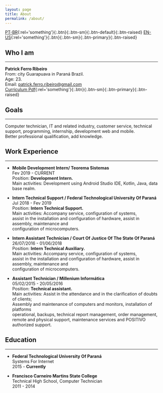 ```yaml
---
layout: page
title: About
permalink: /about/
---
```


[PT-BR](https://riberman.github.io/sobre/){:rel='something'}{:.btn}{:.btn-sm}{:.btn-default}{:.btn-raised}  [EN-US](https://riberman.github.io/about/){:rel='something'}{:.btn}{:.btn-sm}{:.btn-primary}{:.btn-raised}    
## Who I am  
___
**Patrick Ferro Ribeiro**  
From: city Guarapuava in Paraná Brazil.  
Age: 23.  
Email: patrick.ferro.ribeiro@gmail.com  
[Curriculum Pdf](https://raw.githubusercontent.com/riberman/riberman.github.io/master/files/patrick_ferro_ribeiro.pdf){:rel='something'}{:.btn}{:.btn-sm}{:.btn-primary}{:.btn-raised}  
## Goals  
___
Computer technician, IT and related industry, customer service, technical support, programming, internship, development web and mobile.  
Better professional qualification, add knowledge.  

## Work Experience  
___
 - **Mobile Development Intern/ Teorema Sistemas**  
Fev 2019 - CURRENT  
Position: **Development Intern.**  
Main activities: Development using Android Studio IDE, Kotlin, Java, data base realm.  

 - **Intern Technical Support / Federal Technological University Of Paraná**  
Jul 2018 - Fev 2019  
Position: **Intern Technical Support.**  
Main activities: Accompany service, configuration of systems,  
assist in the installation and configuration of hardware, assist in assembly, maintenance and  
configuration of microcomputers.  

 - **Intern Assistant Technician / Court Of Justice Of The State Of Paraná**  
26/07/2016 - 01/06/2018  
Position: **Intern Technical Auxiliary.**  
Main activities: Accompany service, configuration of systems,  
assist in the installation and configuration of hardware, assist in assembly, maintenance and  
configuration of microcomputers.  

 - **​Assistant Technician / Millenium Informática**  
 05/02/2015 - 20/05/2016  
 Position: **Technical assistant.**  
Main activities: Assist in the attendance and in the clarification of doubts of clients;  
Assembly and maintenance of computers and monitors, installation of platforms  
operational, backups, technical report management, order management,  
remote and physical support, maintenance services and POSITIVO authorized support.  

## Education  
___
 - **Federal Technological University Of Paraná**  
 Systems For Internet  
 2015 - **Currently**  


 - **Francisco Carneiro Martins State College**  
 Technical High School, Computer Technician  
 2011 - 2014  
